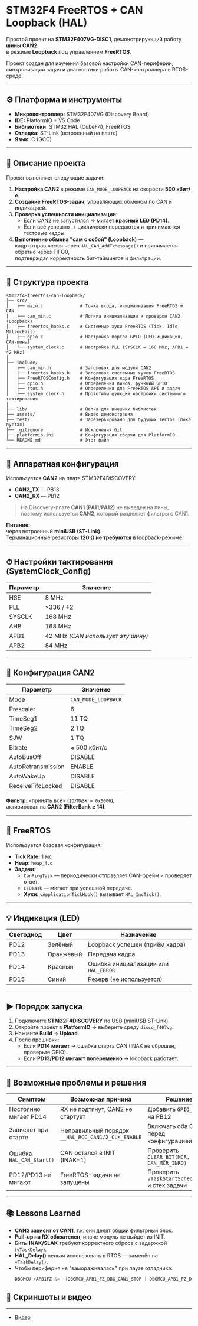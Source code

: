 # STM32F4 FreeRTOS + CAN Loopback (HAL)

Простой проект на **STM32F407VG-DISC1**, демонстрирующий работу **шины CAN2**  
в режиме **Loopback** под управлением **FreeRTOS**.

Проект создан для изучения базовой настройки CAN-периферии,  
синхронизации задач и диагностики работы CAN-контроллера в RTOS-среде.

---

## ⚙️ Платформа и инструменты

- **Микроконтроллер:** STM32F407VG (Discovery Board)  
- **IDE:** PlatformIO + VS Code  
- **Библиотеки:** STM32 HAL (CubeF4), FreeRTOS  
- **Отладка:** ST-Link (встроенный на плате)  
- **Язык:** C (GCC)

---

## 📘 Описание проекта

Проект выполняет следующие задачи:

1. **Настройка CAN2** в режиме `CAN_MODE_LOOPBACK` на скорости **500 кбит/с**.  
2. **Создание FreeRTOS-задач**, управляющих обменом по CAN и индикацией.  
3. **Проверка успешности инициализации**:
   - Если CAN2 не запустился → мигает **красный LED (PD14)**.  
   - Если всё успешно → циклически передаются и принимаются тестовые кадры.  
4. **Выполнение обмена "сам с собой" (Loopback)** —  
   кадр отправляется через `HAL_CAN_AddTxMessage()` и принимается обратно через FIFO0,  
   подтверждая корректность бит-таймингов и фильтрации.

---

## 📂 Структура проекта
```
stm32f4-freertos-can-loopback/  
├── src/  
│   ├── main.c              # Точка входа, инициализация FreeRTOS и CAN  
│   ├── can_min.c           # Логика инициализации и проверки CAN2 (Loopback)  
│   ├── freertos_hooks.c    # Системные хуки FreeRTOS (Tick, Idle, MallocFail)  
│   ├── gpio.c              # Настройка портов GPIO (LED-индикация, CAN-пины)  
│   └── system_clock.c      # Настройка PLL (SYSCLK = 168 MHz, APB1 = 42 MHz)  
│  
├── include/  
│   ├── can_min.h           # Заголовок для модуля CAN2  
│   ├── freertos_hooks.h    # Заголовок системных хуков FreeRTOS  
│   ├── FreeRTOSConfig.h    # Конфигурация ядра FreeRTOS  
│   ├── gpio.h              # Определения пинов, функций GPIO  
│   ├── rtos.h              # Определения для FreeRTOS API и задач  
│   └── system_clock.h      # Прототипы функций настройки системного тактирования  
│  
├── lib/                    # Папка для внешних библиотек  
├── assets/                 # Видео демонстрация  
├── test/                   # Зарезервировано для будущих тестов (пока пустая)  
├── .gitignore              # Исключения Git  
├── platformio.ini          # Конфигурация сборки для PlatformIO  
└── README.md               # Этот файл  
```
---

## 🔌 Аппаратная конфигурация

Используется **CAN2** на плате STM32F4DISCOVERY:  
- **CAN2_TX** — PB13  
- **CAN2_RX** — PB12  

> На Discovery-плате **CAN1 (PA11/PA12)** не выведен на пины,  
> поэтому используется **CAN2**, который разделяет фильтры с CAN1.  

**Питание:**  
через встроенный **miniUSB (ST-Link)**.  
Терминационные резисторы **120 Ω не требуются** в loopback-режиме.

---

## ⏱ Настройки тактирования (SystemClock_Config)

| Параметр | Значение |
|-----------|-----------|
| HSE       | 8 MHz |
| PLL       | ×336 / ÷2 |
| SYSCLK    | 168 MHz |
| AHB       | 168 MHz |
| APB1      | 42 MHz *(CAN использует эту шину)* |
| APB2      | 84 MHz |

---

## 🧩 Конфигурация CAN2

| Параметр | Значение |
|-----------|-----------|
| Mode | `CAN_MODE_LOOPBACK` |
| Prescaler | 6 |
| TimeSeg1 | 11 TQ |
| TimeSeg2 | 2 TQ |
| SJW | 1 TQ |
| Bitrate | ≈ 500 кбит/с |
| AutoBusOff | DISABLE |
| AutoRetransmission | ENABLE |
| AutoWakeUp | DISABLE |
| ReceiveFifoLocked | DISABLE |

**Фильтр:** «принять всё» (`ID/MASK = 0x0000`),  
активирован на **CAN2 (FilterBank ≥ 14)**.

---

## 🧵 FreeRTOS

Используется базовая конфигурация:

- **Tick Rate:** 1 мс  
- **Heap:** `heap_4.c`  
- **Задачи:**  
  - `CanPingTask` — периодически отправляет CAN-фрейм и проверяет ответ.  
  - `LEDTask` — мигает при успешной передаче.  
  - **Хуки:** `vApplicationTickHook()` вызывает `HAL_IncTick()`.

---

## 💡 Индикация (LED)

| Светодиод | Цвет | Назначение |
|------------|------|------------|
| PD12 | Зелёный | Loopback успешен (приём кадра) |
| PD13 | Оранжевый | Передача кадра |
| PD14 | Красный | Ошибка инициализации или `HAL_ERROR` |
| PD15 | Синий | Резерв (не используется) |

---

## ▶️ Порядок запуска

1. Подключите **STM32F4DISCOVERY** по USB (miniUSB ST-Link).  
2. Откройте проект в **PlatformIO** → выберите среду `disco_f407vg`.  
3. Нажмите **Build → Upload**.  
4. После прошивки:
   - Если **PD14 мигает** → ошибка старта CAN (INAK не сброшен, проверьте GPIO).  
   - Если **PD13/PD12 мигают попеременно** → loopback работает.

---

## 🧠 Возможные проблемы и решения

| Симптом | Возможная причина | Решение |
|----------|------------------|----------|
| Постоянно мигает PD14 | RX не подтянут, CAN2 не стартует | Добавить `GPIO_PULLUP` на PB12 |
| Зависает при старте | Неправильный порядок `__HAL_RCC_CAN1/2_CLK_ENABLE` | Включать оба CAN перед конфигурацией |
| Ошибка `HAL_CAN_Start()` | CAN остался в INIT (INAK=1) | Проверить `CLEAR_BIT(MCR, CAN_MCR_INRQ)` |
| PD12/PD13 не мигают | FreeRTOS-задачи не запущены | Проверить `vTaskStartScheduler()` и стек задачи |

---

## 📚 Lessons Learned

- **CAN2 зависит от CAN1**, т.к. они делят общий фильтрный блок.  
- **Pull-up на RX обязателен**, иначе модуль не выйдет из INIT.  
- Биты **INAK/SLAK** требуют корректного сброса с задержкой (`vTaskDelay`).  
- **HAL_Delay()** нельзя использовать в RTOS — заменён на `vTaskDelay()`.  
- Чтобы периферия не "замораживалась" при паузе отладчика:
  ```c
  DBGMCU->APB1FZ &= ~(DBGMCU_APB1_FZ_DBG_CAN1_STOP | DBGMCU_APB1_FZ_DBG_CAN2_STOP);

## 🎥 Скриншоты и видео

---

- [Видео](https://youtu.be/1dAjeUZBr4c)
